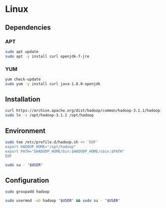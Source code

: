 # Linux

## Dependencies

### APT

```sh
sudo apt update
sudo apt -y install curl openjdk-7-jre
```

### YUM

```sh
yum check-update
sudo yum -y install curl java-1.8.0-openjdk
```

## Installation

```sh
curl https://archive.apache.org/dist/hadoop/common/hadoop-3.1.1/hadoop-3.1.1.tar.gz | sudo tar -xzC /opt --no-same-owner --no-same-permissions
sudo ln -s /opt/hadoop-3.1.1 /opt/hadoop
```

## Environment

```sh
sudo tee /etc/profile.d/hadoop.sh << 'EOF'
export HADOOP_HOME="/opt/hadoop"
export PATH="$HADOOP_HOME/bin:$HADOOP_HOME/sbin:$PATH"
EOF
```

```sh
sudo su - "$USER"
```

## Configuration

```sh
sudo groupadd hadoop
```

```sh
sudo usermod -aG hadoop "$USER" && sudo su - "$USER"
```
